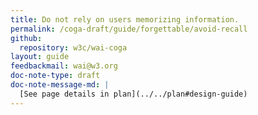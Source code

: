 ```yaml
---
title: Do not rely on users memorizing information.
permalink: /coga-draft/guide/forgettable/avoid-recall
github:
  repository: w3c/wai-coga
layout: guide
feedbackmail: wai@w3.org
doc-note-type: draft
doc-note-message-md: |
  [See page details in plan](../../plan#design-guide)
---
```

